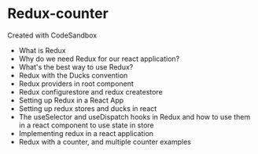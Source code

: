 # Redux-counter
Created with CodeSandbox


- What is Redux
- Why do we need Redux for our react application?
- What's the best way to use Redux?
- Redux with the Ducks convention
- Redux providers in root component 
- Redux configurestore and redux createstore
- Setting up Redux in a React App
- Setting up redux stores and ducks in react
- The useSelector and useDispatch hooks in Redux and how to use them in a react component to use state in store
- Implementing redux in a react application
- Redux with a counter, and multiple counter examples
